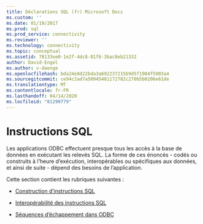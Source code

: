 ```yaml
---
title: Déclarations SQL (fr) Microsoft Docs
ms.custom: ''
ms.date: 01/19/2017
ms.prod: sql
ms.prod_service: connectivity
ms.reviewer: ''
ms.technology: connectivity
ms.topic: conceptual
ms.assetid: 78133ee0-1e2f-4dc8-81f6-3bac8eb21332
author: David-Engel
ms.author: v-daenge
ms.openlocfilehash: bda24e8d22bda3a692237215b9d5f1904f5903a4
ms.sourcegitcommit: ce94c2ad7a50945481172782c270b5b0206e61de
ms.translationtype: MT
ms.contentlocale: fr-FR
ms.lasthandoff: 04/14/2020
ms.locfileid: "81299779"
---
```

# <a name="sql-statements"></a>Instructions SQL
Les applications ODBC effectuent presque tous les accès à la base de données en exécutant les relevés SQL. La forme de ces énoncés - codés ou construits à l’heure d’exécution, interopérables ou spécifiques aux données, et ainsi de suite - dépend des besoins de l’application.  
  
 Cette section contient les rubriques suivantes :  
  
-   [Construction d’instructions SQL](../../../odbc/reference/develop-app/constructing-sql-statements.md)  
  
-   [Interopérabilité des instructions SQL](../../../odbc/reference/develop-app/interoperability-of-sql-statements.md)  
  
-   [Séquences d’échappement dans ODBC](../../../odbc/reference/develop-app/escape-sequences-in-odbc.md)
